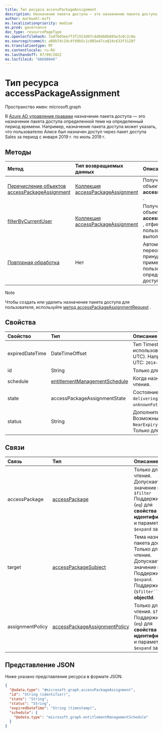 ```yaml
---
title: Тип ресурса accessPackageAssignment
description: Назначение пакета доступа — это назначение пакета доступа определенной теме на определенный период времени.
author: markwahl-msft
ms.localizationpriority: medium
ms.prod: governance
doc_type: resourcePageType
ms.openlocfilehash: 7a4f603ee7f3f1553d97c4d04b0b695e3c0c2c0e
ms.sourcegitcommit: a08b7dc29c4fd9b5c1c805e47ca824c633f3128f
ms.translationtype: MT
ms.contentlocale: ru-RU
ms.lasthandoff: 07/09/2022
ms.locfileid: "66698046"
---
```

# <a name="accesspackageassignment-resource-type"></a>Тип ресурса accessPackageAssignment

Пространство имен: microsoft.graph

В [Azure AD управления правами](entitlementmanagement-overview.md) назначение пакета доступа — это назначение пакета доступа определенной теме на определенный период времени.  Например, назначение пакета доступа может указать, что пользователю Алисе был назначен доступ через пакет доступа Sales за период с января 2019 г. по июль 2019 г.


## <a name="methods"></a>Методы
|Метод|Тип возвращаемых данных|Описание|
|:---|:---|:---|
|[Перечисление объектов accessPackageAssignment](../api/entitlementmanagement-list-assignments.md)|[Коллекция accessPackageAssignment](accesspackageassignment.md)|Получение списка объектов **accessPackageAssignment** . |
|[filterByCurrentUser](../api/accesspackageassignment-filterbycurrentuser.md)|[Коллекция accessPackageAssignment](../resources/accesspackageassignment.md)|Получение списка объектов **accessPackageAssignment** , отфильтрованных по пользователю, выполнившего вход.|
|[Повторная обработка](../api/accesspackageassignment-reprocess.md) | Нет | Автоматически переоценка и принудительное применение назначений пользователя для определенного пакета доступа.|

> [!NOTE]
> Чтобы создать или удалить назначение пакета доступа для пользователя, используйте [метод accessPackageAssignmentRequest](../api/entitlementmanagement-post-assignmentrequests.md) .

## <a name="properties"></a>Свойства
|Свойство|Тип|Описание|
|:---|:---|:---|
|expiredDateTime|DateTimeOffset|Тип Timestamp представляет сведения о времени и дате с использованием формата ISO 8601 (всегда применяется формат UTC). Например, значение полуночи 1 января 2014 г. в формате UTC: `2014-01-01T00:00:00Z`.|
|id|String|Только для чтения.|
|schedule|[entitlementManagementSchedule](../resources/entitlementmanagementschedule.md)|Когда назначение доступа должно быть установлено. Только для чтения.|
|state|accessPackageAssignmentState|Состояние назначения пакета доступа. Допустимые значения: `delivering`, `partiallyDelivered`, `delivered`, `expired`, `deliveryFailed`, `unknownFutureValue`. Только для чтения. Поддерживает `$filter` (`eq`).|
|status|String|Дополнительные сведения о жизненном цикле назначения.  Возможные значения: `Delivering`, `Delivered`или `NearExpiry1DayNotificationTriggered``ExpiredNotificationTriggered`.  Только для чтения.|

## <a name="relationships"></a>Связи
|Связь|Тип|Описание|
|:---|:---|:---|
|accessPackage|[accessPackage](accesspackage.md)|Только для чтения. Допускается значение null. `$filter` Поддерживает (`eq`) для **свойства идентификатора** и параметров `$expand` запроса.|
|target|[accessPackageSubject](accesspackagesubject.md)|Тема назначения пакета доступа. Только для чтения. Допускается значение null. Поддерживает `$expand`. Поддерживает (`$filter``eq`) для **objectId**.|
|assignmentPolicy|[accessPackageAssignmentPolicy](accesspackageassignmentpolicy.md)|Только для чтения. `$filter` Поддерживает (`eq`) для **свойства идентификатора** и параметров `$expand` запроса.|

## <a name="json-representation"></a>Представление JSON
Ниже указано представление ресурса в формате JSON.
<!-- {
  "blockType": "resource",
  "keyProperty": "id",
  "@odata.type": "microsoft.graph.accessPackageAssignment",
  "openType": false
}
-->
``` json
{
  "@odata.type": "#microsoft.graph.accessPackageAssignment",
  "id": "String (identifier)",
  "state": "String",
  "status": "String",
  "expiredDateTime": "String (timestamp)",
  "schedule": {
    "@odata.type": "microsoft.graph.entitlementManagementSchedule"
  }
}
```


